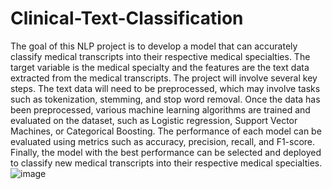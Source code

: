 # Clinical-Text-Classification
The goal of this NLP project is to develop a model that can accurately classify medical transcripts into their respective medical specialties. The target variable is the medical specialty and the features are the text data extracted from the medical transcripts. The project will involve several key steps. The text data will need to be preprocessed, which may involve tasks such as tokenization, stemming, and stop word removal. Once the data has been preprocessed, various machine learning algorithms are trained and evaluated on the dataset, such as Logistic regression, Support Vector Machines, or Categorical Boosting. The performance of each model can be evaluated using metrics such as accuracy, precision, recall, and F1-score. Finally, the model with the best performance can be selected and deployed to classify new medical transcripts into their respective medical specialties. ![image](https://github.com/veer64/Clinical-Text-Classification/assets/74859024/7575093f-6458-4816-98bc-39bd3387df91)
